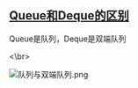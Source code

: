 ## [Queue和Deque的区别](https://my.oschina.net/u/4168855/blog/4916288)

Queue是队列，Deque是双端队列

<\br>

![队列与双端队列.png](https://i.loli.net/2021/04/17/eOmAzx5Y8kbhSWH.png)
